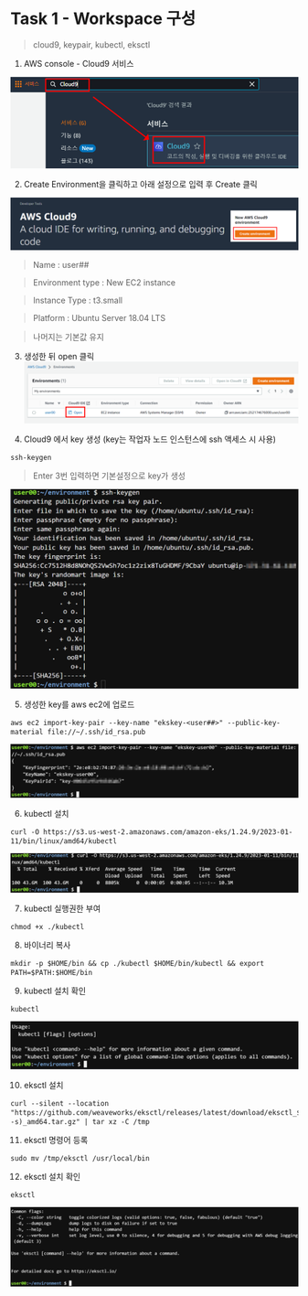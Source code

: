 # Task 1 - Workspace 구성

> cloud9, keypair, kubectl, eksctl 

1. AWS console - Cloud9 서비스

![](../img/L1T1-3.png)

2. Create Environment을 클릭하고 아래 설정으로 입력 후 Create 클릭

![](../img/L1T1-4.png)

> Name : user##

> Environment type : New EC2 instance

> Instance Type : t3.small

> Platform : Ubuntu Server 18.04 LTS

> 나머지는 기본값 유지

3. 생성한 뒤 open 클릭
![](../img/L1T1-5.png)

4. Cloud9 에서 key 생성
(key는 작업자 노드 인스턴스에 ssh 액세스 시 사용)

```
ssh-keygen
```

> Enter 3번 입력하면 기본설정으로 key가 생성

![](../img/L1T1-6.png)

5. 생성한 key를 aws ec2에 업로드

```
aws ec2 import-key-pair --key-name "ekskey-<user##>" --public-key-material file://~/.ssh/id_rsa.pub
```

![](../img/L1T1-7.png)

6. kubectl 설치

```
curl -O https://s3.us-west-2.amazonaws.com/amazon-eks/1.24.9/2023-01-11/bin/linux/amd64/kubectl
```
![](../img/L1T1-8.png)


7. kubectl 실행권한 부여 
```
chmod +x ./kubectl
```

8. 바이너리 복사 

```
mkdir -p $HOME/bin && cp ./kubectl $HOME/bin/kubectl && export PATH=$PATH:$HOME/bin
```

9. kubectl 설치 확인
```
kubectl
```

![](../img/L1T1-11.png)

10. eksctl 설치

```
curl --silent --location "https://github.com/weaveworks/eksctl/releases/latest/download/eksctl_$(uname -s)_amd64.tar.gz" | tar xz -C /tmp
```

11. eksctl 명령어 등록
```
sudo mv /tmp/eksctl /usr/local/bin
```

12. eksctl 설치 확인
```
eksctl
```

![](../img/L1T1-14.png)